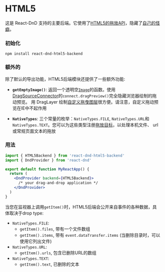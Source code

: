 # HTML5

这是 React-DnD 支持的主要后端。它使用了[HTML5的拖放API](https://developer.mozilla.org/en-US/docs/Web/Guide/HTML/Drag_and_drop)，隐藏了[自己的怪癖](http://quirksmode.org/blog/archives/2009/09/the_html5_drag.html)。

### 初始化

```
npm install react-dnd-html5-backend
```

### 额外的

除了默认的导出功能，HTML5后端模块还提供了一些额外功能:

- **`getEmptyImage()`**: 返回一个透明空[`Image`](https://developer.mozilla.org/en-US/docs/Web/API/HTMLImageElement/Image)的函数。使用[DragSourceConnector](/docs/api/drag-source-connector)的`connect.dragPreview()`完全隐藏浏览器绘制的拖动预览。
用 DragLayer 绘制[自定义拖曳图层](/hooks-api/useDragLayer.md)很方便。请注意，自定义拖动预览在IE中不起作用

- **`NativeTypes`**: 三个常量的枚举：`NativeTypes.FILE`, `NativeTypes.URL`和`NativeTypes.TEXT`。您可以为这些类型注册[拖放目标](/hooks-api/useDrop.md)，以处理本机文件、 url或常规页面文本的拖放

### 用法

```jsx
import { HTML5Backend } from 'react-dnd-html5-backend'
import { DndProvider } from 'react-dnd'

export default function MyReactApp() {
  return (
    <DndProvider backend={HTML5Backend}>
      /* your drag-and-drop application */
    </DndProvider>
  )
}
```

当您在监视器上调用`getItem()`时，HTML5后端会公开来自事件的各种数据，具体取决于drop type:

- `NativeTypes.FILE`:
  - `getItem().files`, 带有一个文件数组
  - `getItem().items`, 带有 `event.dataTransfer.items` (当删除目录时，可以使用它列出文件)
- `NativeTypes.URL`:
  - `getItem().urls`, 包含已删除URL的数组
- `NativeTypes.TEXT`:
  - `getItem().text`, 已删除的文本

